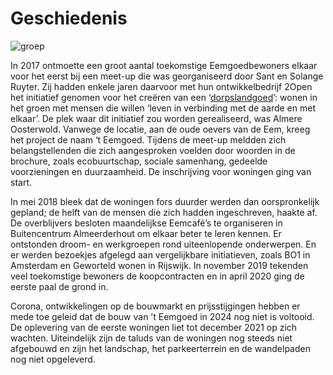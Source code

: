 # Geschiedenis

![groep](/images/van-boven.jpeg)

In 2017 ontmoette een groot aantal toekomstige Eemgoedbewoners elkaar voor het eerst bij een meet-up die was georganiseerd door Sant en Solange Ruyter. Zij hadden enkele jaren daarvoor met hun ontwikkelbedrijf 2Open het initiatief genomen voor het creëren van een ‘[dorpslandgoed](https://dorpslandgoed.nl/)’: wonen in het groen met mensen die willen ‘leven in verbinding met de aarde en met elkaar’. De plek waar dit initiatief zou worden gerealiseerd, was Almere Oosterwold. Vanwege de locatie, aan de oude oevers van de Eem, kreeg het project de naam ‘t Eemgoed. Tijdens de meet-up meldden zich belangstellenden die zich aangesproken voelden door woorden in de brochure, zoals ecobuurtschap, sociale samenhang, gedeelde voorzieningen en duurzaamheid. De inschrijving voor woningen ging van start.

In mei 2018 bleek dat de woningen fors duurder werden dan oorspronkelijk gepland; de helft van de mensen die zich hadden ingeschreven, haakte af. De overblijvers besloten maandelijkse Eemcafé’s te organiseren in Buitencentrum Almeerderhout om elkaar beter te leren kennen. Er ontstonden droom- en werkgroepen rond uiteenlopende onderwerpen. En er werden bezoekjes afgelegd aan vergelijkbare initiatieven, zoals BO1 in Amsterdam en Geworteld wonen in Rijswijk. In november 2019 tekenden veel toekomstige bewoners de koopcontracten en in april 2020 ging de eerste paal de grond in.

Corona, ontwikkelingen op de bouwmarkt en prijsstijgingen hebben er mede toe geleid dat de bouw van ’t Eemgoed in 2024 nog niet is voltooid. De oplevering van de eerste woningen liet tot december 2021 op zich wachten. Uiteindelijk zijn de taluds van de woningen nog steeds niet afgebouwd en zijn het landschap, het parkeerterrein en de wandelpaden nog niet opgeleverd.
